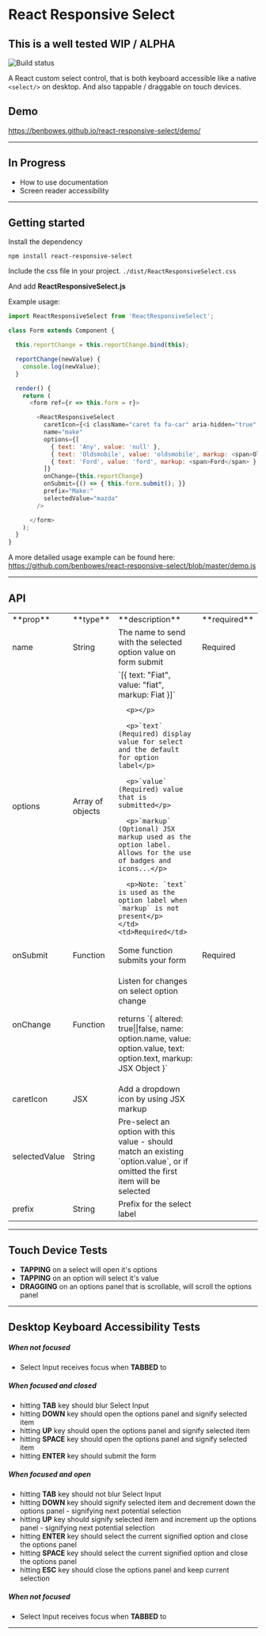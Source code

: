 # React Responsive Select

## This is a well tested WIP / ALPHA

![Build status](https://api.travis-ci.org/benbowes/react-responsive-select.svg)

A React custom select control, that is both keyboard accessible like a native `<select/>` on desktop. And also tappable / draggable on touch devices.

## Demo

https://benbowes.github.io/react-responsive-select/demo/

---

## In Progress

- How to use documentation
- Screen reader accessibility

---

## Getting started

Install the dependency

`npm install react-responsive-select`

Include the css file in your project. `./dist/ReactResponsiveSelect.css`

And add **ReactResponsiveSelect.js**

Example usage:

```js
import ReactResponsiveSelect from 'ReactResponsiveSelect';

class Form extends Component {

  this.reportChange = this.reportChange.bind(this);

  reportChange(newValue) {
    console.log(newValue);
  }

  render() {
    return (
      <form ref={r => this.form = r}>

        <ReactResponsiveSelect
          caretIcon={<i className="caret fa fa-car" aria-hidden="true" />}
          name="make"
          options={[
            { text: 'Any', value: 'null' },
            { text: 'Oldsmobile', value: 'oldsmobile', markup: <span>Oldsmobile</span> },
            { text: 'Ford', value: 'ford', markup: <span>Ford</span> }
          ]}
          onChange={this.reportChange}
          onSubmit={() => { this.form.submit(); }}
          prefix="Make:"
          selectedValue="mazda"
        />

      </form>
    );
  }
}
```

A more detailed usage example can be found here:
 https://github.com/benbowes/react-responsive-select/blob/master/demo.js

---

## API

<table width="100%">
  <tr>
    <td>**prop**</td>
    <td>**type**</td>
    <td>**description**</td>
    <td>**required**</td>
  </tr>
  <tr>
    <td>name</td>
    <td>String</td>
    <td>The name to send with the selected option value on form submit</td>
    <td>Required</td>
  </tr>
  <tr>
    <td>options</td>
    <td>Array of objects</td>
    <td>
      `[{
        text: "Fiat",
        value: "fiat",
        markup: <span>Fiat</span>
        }]`

      <p></p>

      <p>`text` (Required) display value for select and the default for option label</p>

      <p>`value` (Required) value that is submitted</p>

      <p>`markup` (Optional) JSX markup used as the option label. Allows for the use of badges and icons...</p>

      <p>Note: `text` is used as the option label when `markup` is not present</p>
    </td>
    <td>Required</td>
  </tr>
  <tr>
    <td>onSubmit</td>
    <td>Function</td>
    <td>Some function submits your form</td>
    <td>Required</td>
  </tr>
  <tr>
    <td>onChange</td>
    <td>Function</td>
    <td><p>Listen for changes on select option change</p>
    <p>returns `{ altered: true||false, name: option.name, value: option.value, text: option.text, markup: JSX Object }`</p>
    </td>
    <td></td>
  </tr>
  <tr>
    <td>caretIcon</td>
    <td>JSX</td>
    <td>Add a dropdown icon by using JSX markup</td>
    <td></td>
  </tr>
  <tr>
    <td>selectedValue</td>
    <td>String</td>
    <td>Pre-select an option with this value - should match an existing `option.value`, or if omitted the first item will be selected</td>
    <td></td>
  </tr>
  <tr>
    <td>prefix</td>
    <td>String</td>
    <td>Prefix for the select label</td>
    <td></td>
  </tr>
</table>

---

## Touch Device Tests

- **TAPPING** on a select will open it's options
- **TAPPING** on an option will select it's value
- **DRAGGING** on an options panel that is scrollable, will scroll the options panel

---

## Desktop Keyboard Accessibility Tests

##### When not focused
- Select Input receives focus when **TABBED** to

##### When focused and closed
- hitting **TAB** key should blur Select Input
- hitting **DOWN** key should open the options panel and signify selected item
- hitting **UP** key should open the options panel and signify selected item
- hitting **SPACE** key should open the options panel and signify selected item
- hitting **ENTER** key should submit the form

##### When focused and open
- hitting **TAB** key should not blur Select Input
- hitting **DOWN** key should signify selected item and decrement down the options panel - signifying next potential selection
- hitting **UP** key should signify selected item and increment up the options panel - signifying next potential selection
- hitting **ENTER** key should select the current signified option and close the options panel
- hitting **SPACE** key should select the current signified option and close the options panel
- hitting **ESC** key should close the options panel and keep current selection

##### When not focused
- Select Input receives focus when **TABBED** to

---
